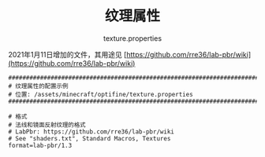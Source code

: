 <center><h1>纹理属性</h1><p>texture.properties</p></center>

2021年1月11日增加的文件，其用途见 [https://github.com/rre36/lab-pbr/wiki](https://github.com/rre36/lab-pbr/wiki)

```properties
###############################################################################
# 纹理属性的配置示例
# 位置: /assets/minecraft/optifine/texture.properties
###############################################################################

# 格式
# 法线和镜面反射纹理的格式
# LabPbr: https://github.com/rre36/lab-pbr/wiki
# See "shaders.txt", Standard Macros, Textures
format=lab-pbr/1.3
```

